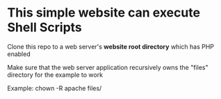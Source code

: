 <H1>This simple website can execute Shell Scripts</H1>

Clone this repo to a web server's <b>website root directory</b> which has PHP enabled

Make sure that the web server application recursively owns the "files" directory for the example to work

Example:
chown -R apache files/

